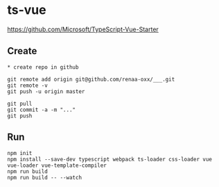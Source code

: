# ts-vue

https://github.com/Microsoft/TypeScript-Vue-Starter

## Create
````
* create repo in github

git remote add origin git@github.com/renaa-oxx/___.git
git remote -v
git push -u origin master

git pull 
git commit -a -m "..."
git push

````
## Run
````
npm init 
npm install --save-dev typescript webpack ts-loader css-loader vue vue-loader vue-template-compiler 
npm run build 
npm run build -- --watch
````